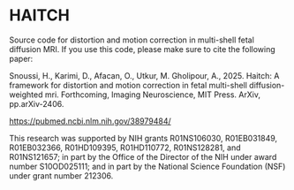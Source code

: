 # HAITCH
Source code for distortion and motion correction in multi-shell fetal diffusion MRI.
If you use this code, please make sure to cite the following paper:

Snoussi, H., Karimi, D., Afacan, O., Utkur, M. Gholipour, A., 2025. Haitch: A framework for distortion and motion correction in fetal multi-shell diffusion-weighted mri. Forthcoming, Imaging Neuroscience, MIT Press. ArXiv, pp.arXiv-2406.

[https://pubmed.ncbi.nlm.nih.gov/38979484/ ](https://doi.org/10.1162/imag_a_00490)

This research was supported by NIH grants R01NS106030, R01EB031849, R01EB032366, R01HD109395, R01HD110772, R01NS128281, and R01NS121657; in part by the Office of the Director of the NIH under award number S10OD025111; and in part by the National Science Foundation (NSF) under grant number 212306.

